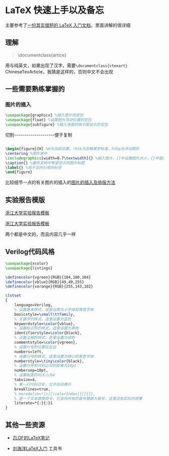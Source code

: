 # LaTeX 快速上手以及备忘
主要参考了[一份其实很短的 LaTeX 入门文档](https://liam.page/2014/09/08/latex-introduction/)，里面讲解的很详细

## 理解
> \documentclass{artice}

用与纯英文，如果出现了汉字，需要`\documentclass{ctexart}` ChineseTexArticle，我猜是这样的，否则中文不会出现


## 一些需要熟练掌握的
### 图片的插入
```tex
\usepackage{graphicx} %插入图片的宏包
\usepackage{float} %设置图片浮动位置的宏包
\usepackage{subfigure} %插入多图时用子图显示的宏包
```
切割--------------------便于复制
```tex

\begin{figure}[H] %H为当前位置，!htb为忽略美学标准，htbp为浮动图形
\centering %图片居中
\includegraphics[width=0.7\textwidth]{} %插入图片，[]中设置图片大小，{}中是图片文件名
\caption{} %最终文档中希望显示的图片标题
\label{} %用于文内引用的标签
\end{figure}
```
比较细节一点的有关图片的插入的[图片的插入及排版方法](https://blog.csdn.net/qq_31347869/article/details/103832190)




## 实验报告模版
[浙江大学实验报告模板](https://github.com/megrxu/zjureport?tab=readme-ov-file)


[浙江大学实验报告模板](https://github.com/wqwqqe/zju-report-latex-template)

两个都是中文的，而且内容几乎一样

## Verilog代码风格
```tex
\usepackage{xcolor}
\usepackage{listings}

\definecolor{vgreen}{RGB}{104,180,104}
\definecolor{vblue}{RGB}{49,49,255}
\definecolor{vorange}{RGB}{255,143,102}

\lstset
{
    language=Verilog,
    % 设置基本样式，这里设置为小字体和等宽字体
    basicstyle=\small\ttfamily,
    % 关键字的样式，这里设置为蓝色
    keywordstyle=\color{vblue},
    % 设置标识符的样式，这里设置为黑色
    identifierstyle=\color{black},
    % 设置注释的样式，这里设置为绿色
    commentstyle=\color{vgreen},
    % 设置行号的位置在左边
    numbers=left,
    % 设置行号的样式，这里设置为微小的黑色字体
    numberstyle=\tiny\color{black},
    % 设置行号和代码之间的距离为10pt
    numbersep=10pt,
    % 设置制表符的大小为4
    tabsize=4,
    % 果一行代码过长，允许自动换行
    breaklines=true,
    % moredelim=*[s][\colorIndex]{[}{]},
    % 是一个文本替换命令，它会将所有的冒号替换为冒号，这里没有实际的效果
    literate=*{:}{:}1
}   
```

## 其他一些资源
- [ZLDF的LaTeX笔记](https://zhengliangduanfang.github.io/hmpg_mkdocs/misc/latex/)

- [刘海洋LaTeX入门](https://yun.weicheng.men/Book/LaTeX%E5%85%A5%E9%97%A8.pdf) 工具书